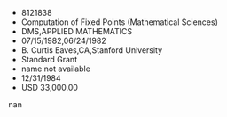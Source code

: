 
* 8121838
* Computation of Fixed Points (Mathematical Sciences)
* DMS,APPLIED MATHEMATICS
* 07/15/1982,06/24/1982
* B. Curtis Eaves,CA,Stanford University
* Standard Grant
*   name not available
* 12/31/1984
* USD 33,000.00

nan
